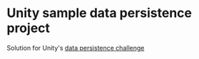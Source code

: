 # Unity sample data persistence project

Solution for Unity's [data persistence challenge](https://learn.unity.com/tutorial/submission-data-persistence-in-a-new-repo)